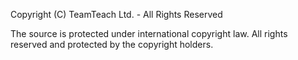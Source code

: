Copyright (C) TeamTeach Ltd. - All Rights Reserved

The source is protected under international copyright law.
All rights reserved and protected by the copyright holders.